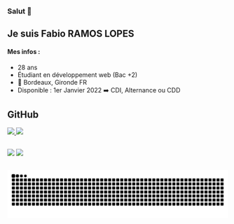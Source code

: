 ### Salut 👋
## Je suis Fabio RAMOS LOPES
#### Mes infos :
- 28 ans
- Étudiant en développement web (Bac +2)
- 📍 Bordeaux, Gironde FR
- Disponible : 1er Janvier 2022 ➡️ CDI, Alternance ou CDD

## GitHub
 <div>
  <a href="https://github.com/FabioDevCode">
  <img height="180em" src="https://github-readme-stats.vercel.app/api?username=FabioDevCode&show_icons=true&theme=vue-dark&include_all_commits=true&count_private=true"/>
  <img height="180em" src="https://github-readme-stats.vercel.app/api/top-langs/?username=FabioDevCode&layout=compact&langs_count=7&theme=vue-dark"/>
</div>
  
 ##

<div>
  <a href="https://www.linkedin.com/in/fabio-ramoslopes/" target="_blank"><img height="40em" src="https://img.shields.io/badge/LinkedIn-0077B5?style=for-the-badge&logo=linkedin&logoColor=white"></a>
  <a href="https://www.instagram.com/fabiodevcode/" target="_blank"><img height="40em" src="https://img.shields.io/badge/Instagram-E4405F?style=for-the-badge&logo=instagram&logoColor=white"></a>
</div>
 
 ##
 
![Snake animation](https://github.com/FabioDevCode/FabioDevCode/blob/output/github-contribution-grid-snake.svg)
